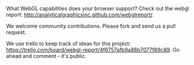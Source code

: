 What WebGL capabilities does your browser support?  Check out the webgl report: http://analyticalgraphicsinc.github.com/webglreport/.

We welcome community contributions.  Please fork and send us a pull request.

We use trello to keep track of ideas for this project:  https://trello.com/board/webgl-report/4f6757afb9a88b7077f89c89.  Go ahead and comment - it's public.